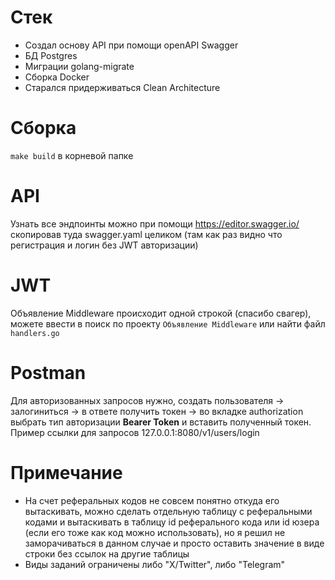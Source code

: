 # Стек
- Создал основу API при помощи openAPI Swagger
- БД Postgres
- Миграции golang-migrate
- Сборка Docker
- Старался придерживаться Clean Architecture

# Сборка
`make build` в корневой папке

# API
Узнать все эндпоинты можно при помощи https://editor.swagger.io/ скопировав туда swagger.yaml целиком (там как раз видно что регистрация и логин без JWT авторизации)

# JWT
Объявление Middleware происходит одной строкой (спасибо свагер), можете ввести в поиск по проекту `Объявление Middleware` или найти файл `handlers.go`

# Postman
Для авторизованных запросов нужно, создать пользователя -> залогиниться -> в ответе получить токен -> во вкладке authorization выбрать тип авторизации **Bearer Token** и вставить полученный токен. Пример ссылки для запросов 127.0.0.1:8080/v1/users/login

# Примечание
- На счет реферальных кодов не совсем понятно откуда его вытаскивать, можно сделать отдельную таблицу с реферальными кодами и вытаскивать в таблицу id реферального кода или id юзера (если его тоже как код можно использовать), но я решил не заморачиваться в данном случае и просто оставить значение в виде строки без ссылок на другие таблицы
- Виды заданий ограничены либо "X/Twitter", либо "Telegram"
